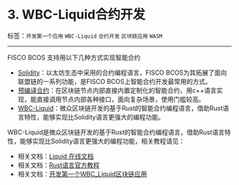 # 3. WBC-Liquid合约开发

标签：``开发第一个应用`` ``WBC-Liquid`` ``合约开发`` ``区块链应用`` ``WASM``

---
FISCO BCOS 支持用以下几种方式实现智能合约

* [Solidity](https://solidity.readthedocs.io/en/latest/)：以太坊生态中采用的合约编程语言，FISCO BCOS为其拓展了面向联盟链的一系列功能，是FISCO BCOS上智能合约开发最常用的方式。
* [预编译合约](./c++_contract/add_precompiled_impl.md)：在区块链节点内部直接内置定制化的智能合约，用c++语言实现，能直接调用节点内部各种接口，面向复杂场景，使用门槛较高。
* [WBC-Liquid](./Liquid_develop.md)：微众区块链开发的基于Rust的智能合约编程语言，借助Rust语言特性，能够实现比Solidity语言更强大的编程功能。



WBC-Liquid是微众区块链开发的基于Rust的智能合约编程语言，借助Rust语言特性，能够实现比Solidity语言更强大的编程功能，相关教程请见：

- 相关文档：[Liquid 在线文档](https://liquid-doc.readthedocs.io/zh_CN/latest/)
- 相关文档：[Rust语言官方教程](https://doc.rust-lang.org/book/)
- 相关文档：[开发第一个WBC_Liquid区块链应用](../quick_start/wbc_liquid_application.md)

